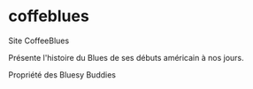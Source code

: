 # coffeblues

Site CoffeeBlues

Présente l'histoire du Blues de ses débuts américain à nos jours.

Propriété des Bluesy Buddies
